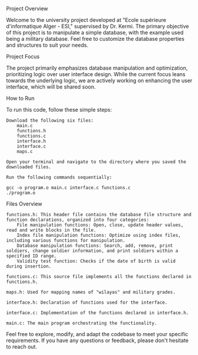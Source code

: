 Project Overview

Welcome to the university project developed at "Ecole supérieure d'informatique Alger - ESI," supervised by Dr. Kermi. The primary objective of this project is to manipulate a simple database, with the example used being a military database. Feel free to customize the database properties and structures to suit your needs.


Project Focus

The project primarily emphasizes database manipulation and optimization, prioritizing logic over user interface design. While the current focus leans towards the underlying logic, we are actively working on enhancing the user interface, which will be shared soon.


How to Run

To run this code, follow these simple steps:

    Download the following six files:
        main.c
        functions.h
        functions.c
        interface.h
        interface.c
        maps.c

    Open your terminal and navigate to the directory where you saved the downloaded files.

    Run the following commands sequentially:

    gcc -o program.o main.c interface.c functions.c
    ./program.o

Files Overview

    functions.h: This header file contains the database file structure and function declarations, organized into four categories:
        File manipulation functions: Open, close, update header values, read and write blocks in the file.
        Index file manipulation functions: Optimize using index files, including various functions for manipulation.
        Database manipulation functions: Search, add, remove, print soldiers, change soldier information, and print soldiers within a specified ID range.
        Validity test function: Checks if the date of birth is valid during insertion.

    functions.c: This source file implements all the functions declared in functions.h.

    maps.h: Used for mapping names of "wilayas" and military grades.

    interface.h: Declaration of functions used for the interface.

    interface.c: Implementation of the functions declared in interface.h.

    main.c: The main program orchestrating the functionality.

Feel free to explore, modify, and adapt the codebase to meet your specific requirements. If you have any questions or feedback, please don't hesitate to reach out. 
